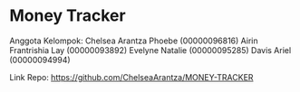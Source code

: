 # Money Tracker

Anggota Kelompok:
Chelsea Arantza Phoebe (00000096816)
Airin Frantrishia Lay (00000093892)
Evelyne Natalie (00000095285)
Davis Ariel (00000094994)

Link Repo: https://github.com/ChelseaArantza/MONEY-TRACKER